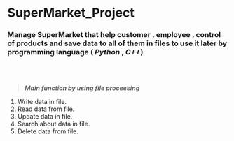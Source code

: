 # SuperMarket_Project

### Manage SuperMarket that help customer , employee , control of products and save data to all of them in files to use it later by programming language ( ***Python*** , ***C++***)   
  

<br><br>



> ***Main function by using file proceesing*** <br>
1. Write data in file.
2. Read data from file.
3. Update data in file.
4. Search about data in file.
5. Delete data from file.


